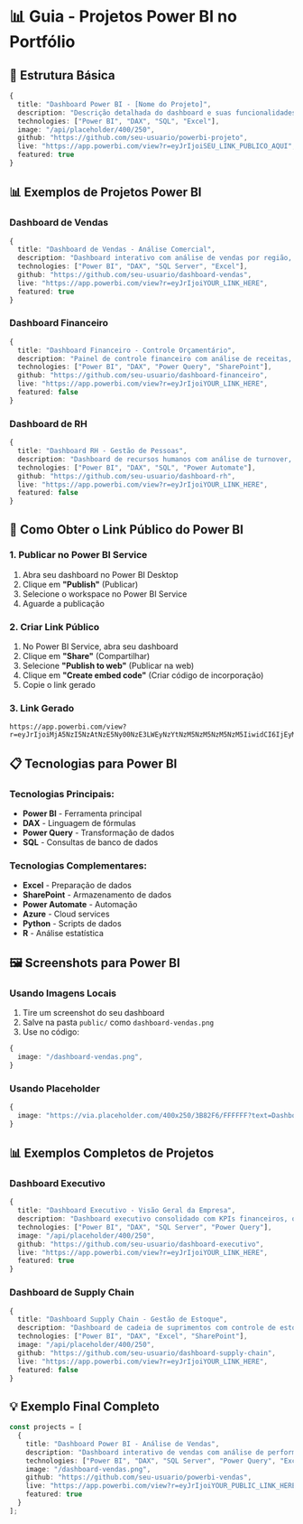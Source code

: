# 📊 Guia - Projetos Power BI no Portfólio

## 🎯 Estrutura Básica

```typescript
{
  title: "Dashboard Power BI - [Nome do Projeto]",
  description: "Descrição detalhada do dashboard e suas funcionalidades",
  technologies: ["Power BI", "DAX", "SQL", "Excel"],
  image: "/api/placeholder/400/250",
  github: "https://github.com/seu-usuario/powerbi-projeto",
  live: "https://app.powerbi.com/view?r=eyJrIjoiSEU_LINK_PUBLICO_AQUI",
  featured: true
}
```

## 📊 Exemplos de Projetos Power BI

### Dashboard de Vendas
```typescript
{
  title: "Dashboard de Vendas - Análise Comercial",
  description: "Dashboard interativo com análise de vendas por região, produto e período. Inclui KPIs de performance, tendências e previsões.",
  technologies: ["Power BI", "DAX", "SQL Server", "Excel"],
  github: "https://github.com/seu-usuario/dashboard-vendas",
  live: "https://app.powerbi.com/view?r=eyJrIjoiYOUR_LINK_HERE",
  featured: true
}
```

### Dashboard Financeiro
```typescript
{
  title: "Dashboard Financeiro - Controle Orçamentário",
  description: "Painel de controle financeiro com análise de receitas, despesas, fluxo de caixa e indicadores de rentabilidade.",
  technologies: ["Power BI", "DAX", "Power Query", "SharePoint"],
  github: "https://github.com/seu-usuario/dashboard-financeiro",
  live: "https://app.powerbi.com/view?r=eyJrIjoiYOUR_LINK_HERE",
  featured: false
}
```

### Dashboard de RH
```typescript
{
  title: "Dashboard RH - Gestão de Pessoas",
  description: "Dashboard de recursos humanos com análise de turnover, produtividade, treinamentos e indicadores de satisfação.",
  technologies: ["Power BI", "DAX", "SQL", "Power Automate"],
  github: "https://github.com/seu-usuario/dashboard-rh",
  live: "https://app.powerbi.com/view?r=eyJrIjoiYOUR_LINK_HERE",
  featured: false
}
```

## 🔗 Como Obter o Link Público do Power BI

### 1. Publicar no Power BI Service
1. Abra seu dashboard no Power BI Desktop
2. Clique em **"Publish"** (Publicar)
3. Selecione o workspace no Power BI Service
4. Aguarde a publicação

### 2. Criar Link Público
1. No Power BI Service, abra seu dashboard
2. Clique em **"Share"** (Compartilhar)
3. Selecione **"Publish to web"** (Publicar na web)
4. Clique em **"Create embed code"** (Criar código de incorporação)
5. Copie o link gerado

### 3. Link Gerado
```
https://app.powerbi.com/view?r=eyJrIjoiMjA5NzI5NzAtNzE5Ny00NzE3LWEyNzYtNzM5NzM5NzM5NzM5IiwidCI6IjEyMzQ1Njc4LTkwMTItNDU2Ny1hNzM5LTc5NzM5NzM5NzM5NyIsImMiOjh9
```

## 📋 Tecnologias para Power BI

### Tecnologias Principais:
- **Power BI** - Ferramenta principal
- **DAX** - Linguagem de fórmulas
- **Power Query** - Transformação de dados
- **SQL** - Consultas de banco de dados

### Tecnologias Complementares:
- **Excel** - Preparação de dados
- **SharePoint** - Armazenamento de dados
- **Power Automate** - Automação
- **Azure** - Cloud services
- **Python** - Scripts de dados
- **R** - Análise estatística

## 🖼️ Screenshots para Power BI

### Usando Imagens Locais
1. Tire um screenshot do seu dashboard
2. Salve na pasta `public/` como `dashboard-vendas.png`
3. Use no código:

```typescript
{
  image: "/dashboard-vendas.png",
}
```

### Usando Placeholder
```typescript
{
  image: "https://via.placeholder.com/400x250/3B82F6/FFFFFF?text=Dashboard+Power+BI",
}
```

## 📊 Exemplos Completos de Projetos

### Dashboard Executivo
```typescript
{
  title: "Dashboard Executivo - Visão Geral da Empresa",
  description: "Dashboard executivo consolidado com KPIs financeiros, operacionais e de mercado. Permite análise estratégica com drill-down por departamento e período.",
  technologies: ["Power BI", "DAX", "SQL Server", "Power Query"],
  image: "/api/placeholder/400/250",
  github: "https://github.com/seu-usuario/dashboard-executivo",
  live: "https://app.powerbi.com/view?r=eyJrIjoiYOUR_LINK_HERE",
  featured: true
}
```

### Dashboard de Supply Chain
```typescript
{
  title: "Dashboard Supply Chain - Gestão de Estoque",
  description: "Dashboard de cadeia de suprimentos com controle de estoque, lead times, fornecedores e análise de custos logísticos.",
  technologies: ["Power BI", "DAX", "Excel", "SharePoint"],
  image: "/api/placeholder/400/250",
  github: "https://github.com/seu-usuario/dashboard-supply-chain",
  live: "https://app.powerbi.com/view?r=eyJrIjoiYOUR_LINK_HERE",
  featured: false
}
```

## 💡 Exemplo Final Completo

```typescript
const projects = [
  {
    title: "Dashboard Power BI - Análise de Vendas",
    description: "Dashboard interativo de vendas com análise de performance por região, produto e período. Implementa KPIs avançados, filtros dinâmicos e previsões usando DAX. Reduziu tempo de análise em 80%.",
    technologies: ["Power BI", "DAX", "SQL Server", "Power Query", "Excel"],
    image: "/dashboard-vendas.png",
    github: "https://github.com/seu-usuario/powerbi-vendas",
    live: "https://app.powerbi.com/view?r=eyJrIjoiYOUR_PUBLIC_LINK_HERE",
    featured: true
  }
];
``` 